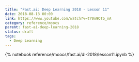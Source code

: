 ```yaml
---
title: "Fast.ai: Deep Learning 2018 - Lesson 11"
date: 2018-08-13 00:00
link: https://www.youtube.com/watch?v=tY0n9OT5_nA
category: reference/moocs
parent: fast-ai-deep-learning-2018
status: draft
tags:
  - Deep Learning
---
```


{% notebook reference/moocs/fast.ai/dl-2018/lesson11.ipynb %}
